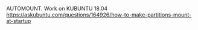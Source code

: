 AUTOMOUNT. Work on KUBUNTU 18.04 
https://askubuntu.com/questions/164926/how-to-make-partitions-mount-at-startup

